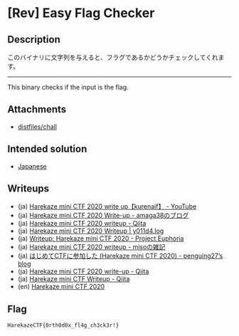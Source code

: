# [Rev] Easy Flag Checker
## Description
このバイナリに文字列を与えると、フラグであるかどうかチェックしてくれます。

---

This binary checks if the input is the flag.

## Attachments
- [distfiles/chall](distfiles/chall)

## Intended solution
- [Japanese](https://st98.github.io/diary/posts/2020-12-29-harekaze-mini-ctf-2020.html#reversing-130-easy-flag-checker-55-solves)

## Writeups
- (ja) [Harekaze mini CTF 2020 write up【kurenaif】 - YouTube](https://www.youtube.com/watch?v=XMbEcxd9tjs&t=632s)
- (ja) [Harekaze mini CTF 2020 Write-up - amaga38のブログ](https://amaga38.hatenablog.com/entry/2020/12/27/181321#Easy-Flag-Checker-rev)
- (ja) [Harekaze mini CTF 2020 writeup - Qiita](https://qiita.com/mikecat_mixc/items/ff061c54baae558f9058#easy-flag-checker)
- (ja) [Harekaze mini CTF 2020 Writeup | y011d4.log](https://y011d4.netlify.app/20201227-harekaze-mini-ctf-writeup/#easy-flag-checker)
- (ja) [Writeup: Harekaze mini CTF 2020 - Project Euphoria](https://project-euphoria.dev/blog/11-harekaze-mini/#rev-easy-flag-checker)
- (ja) [Harekaze mini CTF 2020 writeup - misoの雑記](https://miso-24.hatenablog.com/entry/2020/12/27/125248#rev-Easy-Flag-Checker)
- (ja) [はじめてCTFに参加した (Harekaze mini CTF 2020) - penguing27’s blog](https://penguing27.hatenablog.jp/entry/2020/12/27/142254#easy_flag_checker)
- (ja) [Harekaze mini CTF 2020 write-up - Qiita](https://qiita.com/kusano_k/items/de8947497630383ddf2a#easy-flag-checker-warmup)
- (ja) [Harekaze mini CTF Writeup - Qiita](https://qiita.com/MFT-N-E/items/6d1815eb46ebd54fb8a6#2-3-easy-flag-checker-reversing-warmup)
- (en) [Harekaze mini CTF 2020](https://gist.github.com/farazsth98/95d1afeaaf45ac3e314192ee61668d19#easy-flag-checker)

## Flag
```
HarekazeCTF{0rth0d0x_fl4g_ch3ck3r!}
```